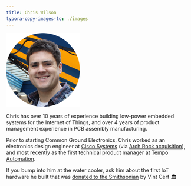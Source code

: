 ```yaml
---
title: Chris Wilson
typora-copy-images-to: ./images
---
```


![chris_200](images/chris_200_circular.png)

Chris has over 10 years of experience building low-power embedded systems for the Internet of Things, and over 4 years of product management experience in PCB assembly manufacturing.

Prior to starting Common Ground Electronics, Chris worked as an electronics design engineer at [Cisco Systems](https://www.cisco.com/) (via [Arch Rock acquisition](https://www.cisco.com/c/en/us/about/corporate-strategy-office/acquisitions/arch-rock.html)), and most recently as the first technical product manager at [Tempo Automation](https://en.wikipedia.org/wiki/Tempo_Automation).

If you bump into him at the water cooler, ask him about the first IoT hardware he built that was [donated to the Smithsonian](https://www.si.edu/object/arch-rock-phynet-wireless-sensor-network%253Anmah_1822657) by Vint Cerf 🏛️
